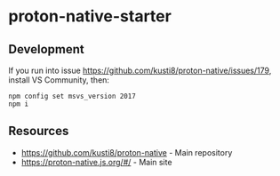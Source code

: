 # proton-native-starter


## Development
If you run into issue https://github.com/kusti8/proton-native/issues/179, install VS Community, then:
```
npm config set msvs_version 2017
npm i
```


## Resources
* https://github.com/kusti8/proton-native - Main repository
* https://proton-native.js.org/#/ - Main site
